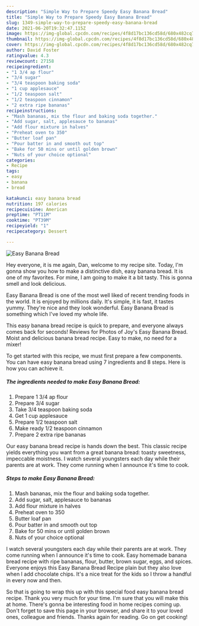 ```yaml
---
description: "Simple Way to Prepare Speedy Easy Banana Bread"
title: "Simple Way to Prepare Speedy Easy Banana Bread"
slug: 1349-simple-way-to-prepare-speedy-easy-banana-bread
date: 2021-06-20T19:32:47.115Z
image: https://img-global.cpcdn.com/recipes/4f8d17bc136cd58d/680x482cq70/easy-banana-bread-recipe-main-photo.jpg
thumbnail: https://img-global.cpcdn.com/recipes/4f8d17bc136cd58d/680x482cq70/easy-banana-bread-recipe-main-photo.jpg
cover: https://img-global.cpcdn.com/recipes/4f8d17bc136cd58d/680x482cq70/easy-banana-bread-recipe-main-photo.jpg
author: David Foster
ratingvalue: 4.3
reviewcount: 27158
recipeingredient:
- "1 3/4 ap flour"
- "3/4 sugar"
- "3/4 teaspoon baking soda"
- "1 cup applesauce"
- "1/2 teaspoon salt"
- "1/2 teaspoon cinnamon"
- "2 extra ripe bananas"
recipeinstructions:
- "Mash bananas, mix the flour and baking soda together."
- "Add sugar, salt, applesauce to bananas"
- "Add flour mixture in halves"
- "Preheat oven to 350"
- "Butter loaf pan"
- "Pour batter in and smooth out top"
- "Bake for 50 mins or until golden brown"
- "Nuts of your choice optional"
categories:
- Recipe
tags:
- easy
- banana
- bread

katakunci: easy banana bread 
nutrition: 197 calories
recipecuisine: American
preptime: "PT11M"
cooktime: "PT39M"
recipeyield: "1"
recipecategory: Dessert

---
```



![Easy Banana Bread](https://img-global.cpcdn.com/recipes/4f8d17bc136cd58d/680x482cq70/easy-banana-bread-recipe-main-photo.jpg)

Hey everyone, it is me again, Dan, welcome to my recipe site. Today, I'm gonna show you how to make a distinctive dish, easy banana bread. It is one of my favorites. For mine, I am going to make it a bit tasty. This is gonna smell and look delicious.

Easy Banana Bread is one of the most well liked of recent trending foods in the world. It is enjoyed by millions daily. It's simple, it is fast, it tastes yummy. They're nice and they look wonderful. Easy Banana Bread is something which I've loved my whole life.

This easy banana bread recipe is quick to prepare, and everyone always comes back for seconds! Reviews for Photos of Joy&#39;s Easy Banana Bread. Moist and delicious banana bread recipe. Easy to make, no need for a mixer!


To get started with this recipe, we must first prepare a few components. You can have easy banana bread using 7 ingredients and 8 steps. Here is how you can achieve it.

<!--inarticleads1-->

##### The ingredients needed to make Easy Banana Bread:

1. Prepare 1 3/4 ap flour
1. Prepare 3/4 sugar
1. Take 3/4 teaspoon baking soda
1. Get 1 cup applesauce
1. Prepare 1/2 teaspoon salt
1. Make ready 1/2 teaspoon cinnamon
1. Prepare 2 extra ripe bananas


Our easy banana bread recipe is hands down the best. This classic recipe yields everything you want from a great banana bread: toasty sweetness, impeccable moistness. I watch several youngsters each day while their parents are at work. They come running when I announce it&#39;s time to cook. 

<!--inarticleads2-->

##### Steps to make Easy Banana Bread:

1. Mash bananas, mix the flour and baking soda together.
1. Add sugar, salt, applesauce to bananas
1. Add flour mixture in halves
1. Preheat oven to 350
1. Butter loaf pan
1. Pour batter in and smooth out top
1. Bake for 50 mins or until golden brown
1. Nuts of your choice optional


I watch several youngsters each day while their parents are at work. They come running when I announce it&#39;s time to cook. Easy homemade banana bread recipe with ripe bananas, flour, butter, brown sugar, eggs, and spices. Everyone enjoys this Easy Banana Bread Recipe plain but they also love when I add chocolate chips. It&#39;s a nice treat for the kids so I throw a handful in every now and then. 

So that is going to wrap this up with this special food easy banana bread recipe. Thank you very much for your time. I'm sure that you will make this at home. There's gonna be interesting food in home recipes coming up. Don't forget to save this page in your browser, and share it to your loved ones, colleague and friends. Thanks again for reading. Go on get cooking!
